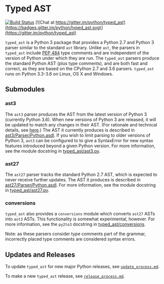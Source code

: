 # Typed AST

[![Build Status](https://travis-ci.org/python/typed_ast.svg?branch=master)](https://travis-ci.org/python/typed_ast)
[![Chat at https://gitter.im/python/typed_ast](https://badges.gitter.im/python/typed_ast.svg)](https://gitter.im/python/typed_ast)

`typed_ast` is a Python 3 package that provides a Python 2.7 and Python 3
parser similar to the standard `ast` library.  Unlike `ast`, the parsers in
`typed_ast` include [PEP 484](https://www.python.org/dev/peps/pep-0484/) type
comments and are independent of the version of Python under which they are run.
The `typed_ast` parsers produce the standard Python AST (plus type comments),
and are both fast and correct, as they are based on the CPython 2.7 and 3.6
parsers.  `typed_ast` runs on Python 3.3-3.6 on Linux, OS X and Windows.

## Submodules
### ast3
The `ast3` parser produces the AST from the latest version of Python 3
(currently Python 3.6).  When new versions of Python 3 are released, it will be
updated to match any changes in their AST.  (For rationale and technical
details, see [here](update_process.md).)  The AST it currently produces is described in
[ast3/Parser/Python.asdl](ast3/Parser/Python.asdl).  If you wish to limit
parsing to older versions of Python 3, `ast3` can be configured to to give a
SyntaxError for new syntax features introduced beyond a given Python version.
For more information, see the module docstring in
[typed\_ast/ast3.py](typed_ast/ast3.py).

### ast27
The `ast27` parser tracks the standard Python 2.7 AST, which is expected to
never receive further updates. The AST it produces is described in
[ast27/Parser/Python.asdl](ast27/Parser/Python.asdl).  For more information,
see the module docstring in [typed\_ast/ast27.py](typed_ast/ast27.py).

### conversions
`typed_ast` also provides a `conversions` module which converts `ast27` ASTs
into `ast3` ASTs.  This functionality is somewhat experimental, however.  For
more information, see the `py2to3` docstring in
[typed\_ast/conversions](typed_ast/conversions.py).


Note: as these parsers consider type comments part of the grammar, incorrectly
placed type comments are considered syntax errors.

## Updates and Releases
To update `typed_ast` for new major Python releases, see [`update_process.md`](update_process.md).

To make a new `typed_ast` release, see [`release_process.md`](release_process.md).
